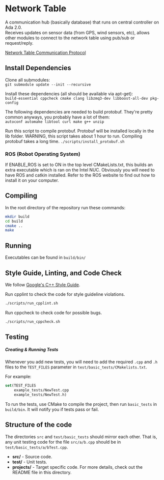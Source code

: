 # Network Table
A communication hub (basically database) that runs on central controller on Ada 2.0.  
Receives updates on sensor data (from GPS, wind sensors, etc), allows other modules to connect
to the network table using pub/sub or request/reply.

[Network Table Communication Protocol](https://ubcsailbot.atlassian.net/wiki/spaces/ADA2/pages/1235622/Network+Table+Communication+Protocol)

## Install Dependencies
Clone all submodules:  
```git submodule update --init --recursive```  

Install these dependencies (all should be available via apt-get):  
```build-essential cppcheck cmake clang libzmq3-dev libboost-all-dev pkg-config```

The following dependencies are needed to build protobuf.
They're pretty common anyways, you probably have a lot of them:  
```autoconf automake libtool curl make g++ unzip```

Run this script to compile protobuf. Protobuf
will be installed locally in the lib folder.
WARNING, this script takes about 1 hour to run. Compiling protobuf
takes a long time.
```./scripts/install_protobuf.sh```

### ROS (Robot Operating System)
If ENABLE_ROS is set to ON in the top
level CMakeLists.txt, this builds an
extra executable which is ran on the
Intel NUC. Obviously you will need to have
ROS and catkin installed. Refer to the ROS
website to find out how to install it on your
computer.

## Compiling
In the root directory of the repository run these commands:
```bash
mkdir build
cd build
cmake ..
make
```

## Running
Executables can be found in `build/bin/`

## Style Guide, Linting, and Code Check
We follow [Google's C++ Style Guide](https://google.github.io/styleguide/cppguide.html).

Run cpplint to check the code for style guideline violations.
```bash
./scripts/run_cpplint.sh
```

Run cppcheck to check code for possible bugs.
```bash
./scripts/run_cppcheck.sh
```

## Testing
##### Creating & Running Tests
Whenever you add new tests, you will need to add the required `.cpp` and `.h` files to the `TEST_FILES` parameter in `test/basic_tests/CMakelists.txt`.

For example:
```cmake
set(TEST_FILES
    example_tests/NewTest.cpp
    example_tests/NewTest.h)
```

To run the tests, use CMake to compile the project, then run `basic_tests` in `build/bin`.
It will notify you if tests pass or fail.

## Structure of the code
The directories `src` and `test/basic_tests` should mirror each other. That is, any unit testing code for the file `src/a/b.cpp` should be in `test/basic_tests/a/bTest.cpp`.

-   **src/** - Source code.
-   **test/** - Unit tests.
-   **projects/** - Target specific code. For more details, check out the README file in this directory.

